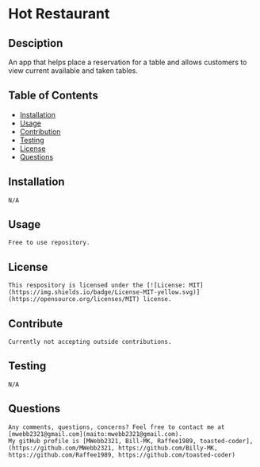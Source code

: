 # Hot Restaurant

## Desciption

An app that helps place a reservation for a table and allows customers to view current available and taken tables.

## Table of Contents

- [Installation](#installation)
- [Usage](#usage)
- [Contribution](#contribute)
- [Testing](#tests)
- [License](#license)
- [Questions](#questions)

## Installation

    N/A

## Usage

    Free to use repository.

## License

    This respository is licensed under the [![License: MIT](https://img.shields.io/badge/License-MIT-yellow.svg)](https://opensource.org/licenses/MIT) license.

## Contribute

    Currently not accepting outside contributions.

## Testing

    N/A

## Questions

    Any comments, questions, concerns? Feel free to contact me at [mwebb2321@gmail.com](maito:mwebb2321@gmail.com).
    My gitHub profile is [MWebb2321, Bill-MK, Raffee1989, toasted-coder], (https://github.com/MWebb2321, https://github.com/Billy-MK, https://github.com/Raffee1989, https://github.com/toasted-coder)

